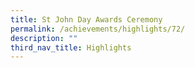 ```yaml
---
title: St John Day Awards Ceremony
permalink: /achievements/highlights/72/
description: ""
third_nav_title: Highlights
---
```

